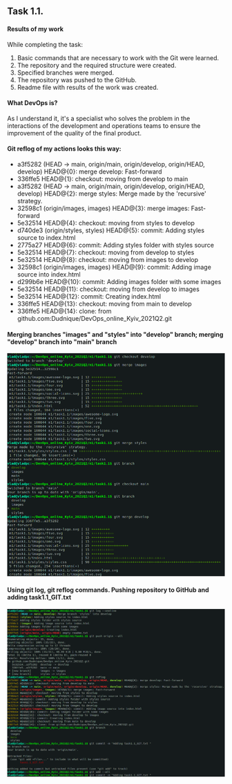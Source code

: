 ## Task 1.1. 
#### Results of my work
While completing the task: 
1) Basic commands that are necessary to work with the Git were learned.
2) The repository and the required structure were created.
3) Specified branches were merged.
4) The repository was pushed to the GitHub.
5) Readme file with results of the work was created. 
#### What DevOps is?
As I understand it, it's a specialist who solves the problem in the interactions of the development and operations teams to ensure the improvement of the quality of the final product.
#### Git reflog of my actions looks this way:
- a3f5282 (HEAD -> main, origin/main, origin/develop, origin/HEAD, develop) HEAD@{0}: merge develop: Fast-forward
- 336ffe5 HEAD@{1}: checkout: moving from develop to main
- a3f5282 (HEAD -> main, origin/main, origin/develop, origin/HEAD, develop) HEAD@{2}: merge styles: Merge made by the 'recursive' strategy.
- 32598c1 (origin/images, images) HEAD@{3}: merge images: Fast-forward
- 5e32514 HEAD@{4}: checkout: moving from styles to develop
- d740de3 (origin/styles, styles) HEAD@{5}: commit: Adding styles source to index.html
- 2775a27 HEAD@{6}: commit: Adding styles folder with styles source
- 5e32514 HEAD@{7}: checkout: moving from develop to styles
- 5e32514 HEAD@{8}: checkout: moving from images to develop
- 32598c1 (origin/images, images) HEAD@{9}: commit: Adding image source into index.html
- d299b6e HEAD@{10}: commit: Adding images folder with some images
- 5e32514 HEAD@{11}: checkout: moving from develop to images
- 5e32514 HEAD@{12}: commit: Creating index.html
- 336ffe5 HEAD@{13}: checkout: moving from main to develop
- 336ffe5 HEAD@{14}: clone: from github.com:Dudnique/DevOps_online_Kyiv_2021Q2.git
#### Merging branches "images" and "styles" into "develop" branch; merging "develop" branch into "main" branch
![](https://github.com/Dudnique/Screenshots/blob/main/m1/task1.1/3.png)
#### Using git log, git reflog commands. Pushing repository to GitHub and adding task1.1_GIT.txt
![](https://github.com/Dudnique/Screenshots/blob/main/m1/task1.1/4.png)
